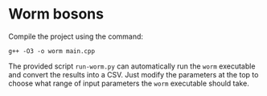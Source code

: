 # Worm bosons

Compile the project using the command:

```
g++ -O3 -o worm main.cpp
```

The provided script `run-worm.py` can automatically run the `worm` executable
and convert the results into a CSV. Just modify the parameters at the top to
choose what range of input parameters the `worm` executable should take.

